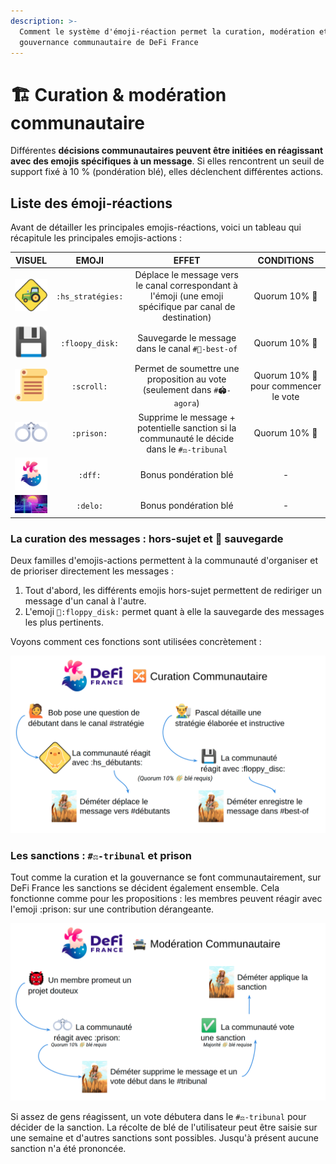 ```yaml
---
description: >-
  Comment le système d'émoji-réaction permet la curation, modération et
  gouvernance communautaire de DeFi France
---
```


# 🏗 Curation & modération communautaire

Différentes **décisions communautaires peuvent être initiées en réagissant avec des emojis spécifiques à un message**. Si elles rencontrent un seuil de support fixé à 10 % (pondération blé), elles déclenchent différentes actions.

## Liste des émoji-réactions

Avant de détailler les principales emojis-réactions, voici un tableau qui récapitule les principales emojis-actions :

|                      VISUEL                     |       EMOJI       |                                                   EFFET                                                  |              CONDITIONS              |
| :---------------------------------------------: | :---------------: | :------------------------------------------------------------------------------------------------------: | :----------------------------------: |
|      ![](../../.gitbook/assets/reac-hs.png)     | `:hs_stratégies:` | Déplace le message vers le canal correspondant à l'émoji (une emoji spécifique par canal de destination) |             Quorum 10% 🌾            |
| ![](../../.gitbook/assets/reac-floppy-disk.png) |  `:floopy_disk:`  |                             Sauvegarde le message dans le canal `#💾-best-of`                            |             Quorum 10% 🌾            |
|    ![](../../.gitbook/assets/reac-scroll.png)   |     `:scroll:`    |                 Permet de soumettre une proposition au vote (seulement dans `#🏟-agora`)                 | Quorum 10% 🌾 pour commencer le vote |
|    ![](../../.gitbook/assets/reac-prison.png)   |     `:prison:`    |        Supprime le message + potentielle sanction si la communauté le décide dans le `#⚖-tribunal`       |             Quorum 10% 🌾            |
|     ![](../../.gitbook/assets/reac-dff.png)     |      `:dff:`      |                                           Bonus pondération blé                                          |                   -                  |
|     ![](../../.gitbook/assets/reac-delo.png)    |      `:delo:`     |                                           Bonus pondération blé                                          |                   -                  |

### La curation des messages : hors-sujet et 💾 sauvegarde

Deux familles d'emojis-actions permettent à la communauté d'organiser et de prioriser directement les messages :

1. Tout d'abord, les différents emojis hors-sujet permettent de rediriger un message d'un canal à l'autre.
2. L'emoji `💾:floppy_disk:` permet quant à elle la sauvegarde des messages les plus pertinents.

Voyons comment ces fonctions sont utilisées concrètement :&#x20;

![Curation communautaire sur DeFi France : gestion des hors-sujet et sauvegarde](<../../.gitbook/assets/image (5).png>)

### Les sanctions : `#⚖-tribunal` et prison

Tout comme la curation et la gouvernance se font communautairement, sur DeFi France les sanctions se décident également ensemble. Cela fonctionne comme pour les propositions : les membres peuvent réagir avec l'emoji :prison: sur une contribution dérangeante.

![Gestion commune de la modération sur le discord DeFi France](<../../.gitbook/assets/image (3).png>)

Si assez de gens réagissent, un vote débutera dans le `#⚖-tribunal` pour décider de la sanction. La récolte de blé de l'utilisateur peut être saisie sur une semaine et d'autres sanctions sont possibles. Jusqu'à présent aucune sanction n'a été prononcée.

